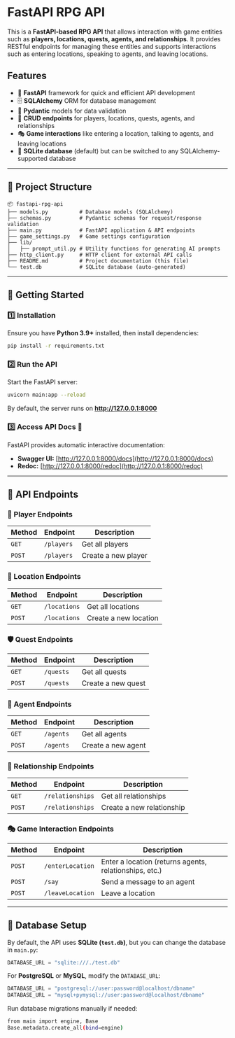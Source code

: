 # FastAPI RPG API

This is a **FastAPI-based RPG API** that allows interaction with game entities such as **players, locations, quests, agents, and relationships**. It provides RESTful endpoints for managing these entities and supports interactions such as entering locations, speaking to agents, and leaving locations.

## Features
- 🚀 **FastAPI** framework for quick and efficient API development
- 🗄️ **SQLAlchemy** ORM for database management
- 📝 **Pydantic** models for data validation
- 🔄 **CRUD endpoints** for players, locations, quests, agents, and relationships
- 🎭 **Game interactions** like entering a location, talking to agents, and leaving locations
- 📡 **SQLite database** (default) but can be switched to any SQLAlchemy-supported database

---

## 📂 Project Structure
```
📦 fastapi-rpg-api
├── models.py          # Database models (SQLAlchemy)
├── schemas.py         # Pydantic schemas for request/response validation
├── main.py            # FastAPI application & API endpoints
├── game_settings.py   # Game settings configuration
├── lib/
│   ├── prompt_util.py # Utility functions for generating AI prompts
├── http_client.py     # HTTP client for external API calls
├── README.md          # Project documentation (this file)
└── test.db            # SQLite database (auto-generated)
```

---

## 🚀 Getting Started

### 1️⃣ **Installation**
Ensure you have **Python 3.9+** installed, then install dependencies:
```sh
pip install -r requirements.txt
```

### 2️⃣ **Run the API**
Start the FastAPI server:
```sh
uvicorn main:app --reload
```
By default, the server runs on **http://127.0.0.1:8000**

### 3️⃣ **Access API Docs** 📖
FastAPI provides automatic interactive documentation:
- **Swagger UI:** [http://127.0.0.1:8000/docs](http://127.0.0.1:8000/docs)
- **Redoc:** [http://127.0.0.1:8000/redoc](http://127.0.0.1:8000/redoc)

---

## 📌 API Endpoints

### **🧑 Player Endpoints**
| Method | Endpoint | Description |
|--------|---------|-------------|
| `GET`  | `/players` | Get all players |
| `POST` | `/players` | Create a new player |

### **📍 Location Endpoints**
| Method | Endpoint | Description |
|--------|---------|-------------|
| `GET`  | `/locations` | Get all locations |
| `POST` | `/locations` | Create a new location |

### **🛡️ Quest Endpoints**
| Method | Endpoint | Description |
|--------|---------|-------------|
| `GET`  | `/quests` | Get all quests |
| `POST` | `/quests` | Create a new quest |

### **🤖 Agent Endpoints**
| Method | Endpoint | Description |
|--------|---------|-------------|
| `GET`  | `/agents` | Get all agents |
| `POST` | `/agents` | Create a new agent |

### **🔗 Relationship Endpoints**
| Method | Endpoint | Description |
|--------|---------|-------------|
| `GET`  | `/relationships` | Get all relationships |
| `POST` | `/relationships` | Create a new relationship |

### **🎭 Game Interaction Endpoints**
| Method | Endpoint | Description |
|--------|---------|-------------|
| `POST` | `/enterLocation` | Enter a location (returns agents, relationships, etc.) |
| `POST` | `/say` | Send a message to an agent |
| `POST` | `/leaveLocation` | Leave a location |

---

## 🔧 Database Setup
By default, the API uses **SQLite (`test.db`)**, but you can change the database in `main.py`:
```python
DATABASE_URL = "sqlite:///./test.db"
```
For **PostgreSQL** or **MySQL**, modify the `DATABASE_URL`:
```python
DATABASE_URL = "postgresql://user:password@localhost/dbname"
DATABASE_URL = "mysql+pymysql://user:password@localhost/dbname"
```
Run database migrations manually if needed:
```sh
from main import engine, Base
Base.metadata.create_all(bind=engine)
```
